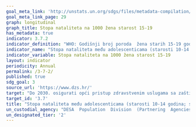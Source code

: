 ```yaml
---
goal_meta_link: 'http://unstats.un.org/sdgs/files/metadata-compilation/Metadata-Goal-3.pdf'
goal_meta_link_page: 29
graph: longitudinal
graph_title: Stopa nataliteta na 1000 žena starost 15-19
has_metadata: true
indicator: 3.7.2
indicator_definition: "WHO: Godišnji broj poroda  žena starih 15-19 godina na 1,000 žena u toj dobnoj skupini. Ovaj se pokazatelj također naziva i specifična stopa fertiliteta za žene stare 15-19 godina. Population  Division/DESA,  United  Nations: Metapodaci o definiciji, načinu računanja i drugim informacijama o porodima adolescentica (15-19 godina) uključeni su u MDG bazu podataka, jer je to indikator (5.4) koji se koristi za globalno praćenje MDG-cilja 5.b. Do 2015. potrebno je postići univerzalni pristup reproduktivnom zdravlju. Molimo pogledajte http://unstats.un.org/unsd/mdg/Metadata.aspx . Definicija i način izračunavanja stope nataliteta u starosti 10-14 godina slična je izračunavanju stope nataliteta u kod starosti 15 -19 godina."
indicator_name: "Stopa nataliteta među adolescenticama (starosti 10-14 godina; starosti 15-19 godina) na 1,000 žena u toj dobnoj skupini"
indicator_variable: Stopa nataliteta na 1000 žena starost 15-19
layout: indicator
periodicity: Annual
permalink: /3-7-2/
published: true
sdg_goal: 3
source_url: 'https://www.dzs.hr/'
target: "Do 2030. osigurati opći pristup zdravstvenim uslugama sa zaštitom spolnog i reproduktivnog zdravlja, uključujući planiranje obitelji, informiranje i obrazovanje te integraciju reproduktivnog zdravlja u nacionalne strategije i programe"
target_id: '3.7'
title: "Stopa nataliteta među adolescenticama (starosti 10-14 godina; starosti 15-19 godina) na 1,000 žena u toj dobnoj skupini"
un_custodial_agency: "DESA  Population  Division  (Partnering  Agencies:  UNFPA,  WHO)"
un_designated_tier: '2'
---
```

